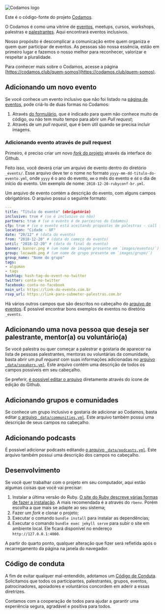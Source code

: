 ![Codamos logo](images/logo.png)

Este é o código-fonte do projeto [Codamos](https://codamos.club).

O Codamos é como uma vitrine de [eventos][events-page], meetups, cursos,
workshops, palestras e [palestrantes][speakers-page]. Aqui encontrará eventos inclusivos.

Nosso propósito é descomplicar a comunicação entre quem organiza e quem quer
participar de eventos. As pessoas são nossa essência, estão em primeiro lugar e fazemos o nosso
melhor para reconhecer, valorizar e respeitar a pluralidade.

Para conhecer mais sobre o Codamos, acesse a página [https://codamos.club/quem-somos](https://codamos.club/quem-somos).

## Adicionando um novo evento

Se você conhece um evento inclusivo que não foi listado na [página de eventos][events-page],
pode criá-lo de duas formas no Codamos:

1. Através [do formulário][new-event-form], que é indicado para quem não conhece
muito de código, ou não tem muito tempo para abrir um _Pull request_;
2. Através de um _pull request_, que é bem útil quando se precisa incluir imagens.

### Adicionando evento através de pull request

Primeiro, é preciso criar um novo [_fork_ do projeto](https://github.com/codamos/codamos.github.io/fork) através da interface do Github.

Feito isso, você deverá criar um arquivo de evento dentro do diretório `_events/`. Esse arquivo
deve ter o nome no formato `yyyy-mm-dd-titulo-do-evento.yml`, onde `yyyy` é o ano do evento, `mm`
o mês do evento e `dd` o dia de início do evento. Um exemplo de nome: `2018-12-20-rubyconf-br.yml`.

Um arquivo de evento contém a descrição do evento, com alguns campos obrigatórios.
O arquivo possui o seguinte formato:

```yaml
---
title: "Título do evento" (obrigatório)
inclusive: true # (se é inclusivo ou não)
partners: true # (se o evento é de parceiros do Codamos)
cfp: true # (se o evento está aceitando propostas de palestras - call for papers)
location: "Cidade - UF"
date: "20/12" # (data do evento)
from: "2018-12-20" # (data do começo do evento)
until: "2018-12-20" # (data do final do evento)
banner: banner.png # (um nome de imagem presente em `images/eventos/`)
group: locaweb.png # (um nome de grupo presente em `images/grupo/`)
group_name: "Nome do grupo"
tags:
- algumas
- tags
hashtag: hash-tag-do-event-no-twitter
twitter: conta-no-twitter
facebook: conta-no-facebook
main_url: https://link-do-evento.com.br
rsvp_url: https://link-para-submeter-palestras.com.br
```

Há vários outros campos que são descritos no cabeçalho do [arquivo de eventos](_includes/event.html).
É possível encontrar bons exemplos de eventos no diretório `_events`.

## Adicionando uma nova pessoa que deseja ser palestrante, mentor(a) ou voluntário(a)

Se você palestra ou quer começar a palestrar e gostaria de aparecer na lista de pessoas
palestrantes, mentoras ou voluntárias da comunidade, basta abrir um _pull request_ com
suas informações adicionadas no [arquivo `_data/speakers.yml`](_data/speakers.yml).
Este arquivo contém uma descrição de todos os campos possíveis em seu cabeçalho.

Se preferir, [é possível editar o arquivo][editing-files] diretamente através do ícone
de edição do Github.

## Adicionando grupos e comunidades

Se conhece um grupo inclusivo e gostaria de adicionar ao Codamos, basta editar
[o arquivo `_data/communities.yml`](_data/communities.yml). Este arquivo também possui uma descrição
de seus campos no cabeçalho.

## Adicionando podcasts

É possível adicionar podcasts editando [o arquivo `_data/podcasts.yml`](_data/podcasts.yml).
Este arquivo também possui uma descrição dos campos no cabeçalho.

## Desenvolvimento

Se você quer trabalhar com o projeto em seu computador, aqui estão algumas coisas que você
vai precisar:

1. Instalar a última versão do Ruby.
[O site do Ruby descreve várias formas de fazer a instalação][ruby-install].
A mais recomendada é a através do `rbenv`. Porém escolha a que mais se adapte ao seu sistema;
2. Fazer um _fork_ e clonar o projeto;
3. Executar o comando `bundle install` para instalar as dependências;
4. Executar o comando `bundle exec jekyll serve` para subir o site em ambiente local. Ele ficará
disponível no endereço `http://127.0.0.1:4000`.

A partir do quarto ponto, qualquer alteração que fizer será refletida após o recarregamento da página
na janela do navegador.

## Código de conduta

A fim de evitar qualquer mal-entendido, adotamos um [Código de Conduta][code-of-conduct].
Solicitamos que todos os participantes, palestrantes, grupos, eventos, patrocinadores, apoiadores e
voluntários concordem em aderir a essas diretrizes.

Contamos com a cooperação de todos para ajudar a garantir uma experiência segura,
agradável e positiva para todos.

[new-event-form]: https://forms.gle/Xogq3ocRbWKgtdN49
[events-page]: https://codamos.club/eventos
[speakers-page]: https://codamos.club/palestrantes
[editing-files]: https://help.github.com/articles/editing-files-in-your-repository/
[ruby-install]: https://www.ruby-lang.org/en/documentation/installation/
[code-of-conduct]: https://www.codamos.club/codigo-de-conduta
